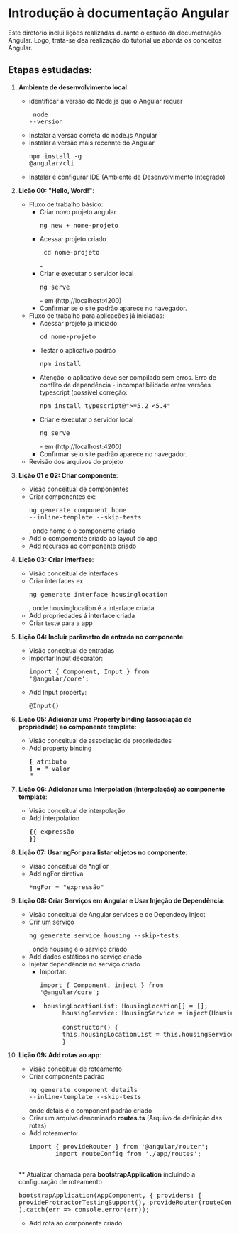 # Introdução à documentação Angular

Este diretório inclui lições realizadas durante o estudo da documetnação Angular. Logo, trata-se dea realização do tutorial ue aborda os conceitos Angular.

## Etapas estudadas:

1. **Ambiente de desenvolvimento local**:
    * identificar a versão do Node.js que o Angular requer <pre> node --version </pre>
    * Instalar a versão correta do node.js Angular
    * Instalar a versão mais recennte do Angular <pre>npm install -g @angular/cli</pre>
    * Instalar e configurar IDE (Ambiente de Desenvolvimento Integrado)


2. **Licão 00: "Hello, Word!"**:
    * Fluxo de trabalho básico:
        * Criar novo projeto angular <pre>ng new + nome-projeto</pre> 
        * Acessar projeto criado <pre> cd nome-projeto</pre> -
        * Criar e executar o servidor local  <pre>ng serve</pre>  - em (http://localhost:4200)
        * Confirmar se o site padrão aparece no navegador.
    * Fluxo de trabalho para aplicações já iniciadas:
        * Acessar projeto já iniciado <pre>cd nome-projeto</pre>
        * Testar o aplicativo padrão <pre>npm install</pre>
        - Atenção: o aplicativo deve ser compilado sem erros. 
            Erro de conflito de dependência - incompatibilidade entre versões typescript (possível correção: <pre>npm install typescript@">=5.2 <5.4"</pre>
        * Criar e executar o servidor local  <pre>ng serve</pre>  - em (http://localhost:4200)
        * Confirmar se o site padrão aparece no navegador.
    * Revisão dos arquivos do projeto

3. **Lição 01 e 02: Criar componente**:
    * Visão conceitual de componentes
    * Criar componentes  ex: <pre>ng generate component home --inline-template --skip-tests</pre>, onde home é o componente criado
    * Add o compomente  criado ao layout do app
    * Add recursos ao componente criado

4. **Lição 03: Criar interface**:
    * Visão conceitual de interfaces
    * Criar interfaces ex. <pre>ng generate interface housinglocation </pre> , onde  housinglocation é a interface criada
    * Add propriedades á interface criada
    * Criar teste para a app

5. **Lição 04: Incluir parâmetro de entrada no componente**:
    * Visão conceitual de entradas
    * Importar Input decorator: <pre>import { Component, Input } from '@angular/core';</pre>
    * Add Input property: <pre>@Input() </pre>

6. **Lição 05: Adicionar uma Property binding (associação de propriedade) ao componente template**:
    * Visão conceitual de associação de propriedades
    * Add property binding <pre>**[** atributo **]** **=** **"** valor **"**</pre> 

7. **Lição 06: Adicionar uma Interpolation (interpolação) ao componente template**:
    * Visão conceitual de interpolação
    * Add interpolation <pre>**{{** expressão **}}**</pre> 

8. **Lição 07: Usar ngFor para listar objetos no componente**:
    * Visão conceitual de *ngFor
    * Add ngFor diretiva <pre>*ngFor = "expressão"</pre>  

9. **Lição 08: Criar Serviços em Angular e Usar Injeção de Dependência**:
    * Visão conceitual de Angular services e de Dependecy Inject
    * Crir um serviço <pre>ng generate service housing --skip-tests</pre>, onde housing é o serviço criado
    * Add dados estáticos no serviço criado
    * Injetar dependência no serviço criado 
        * Importar: <pre>import { Component, inject } from '@angular/core';</pre>  
        * <pre> housingLocationList: HousingLocation[] = [];
                housingService: HousingService = inject(HousingService);

                constructor() {
                this.housingLocationList = this.housingService.getAllHousingLocations();
                }               
      </pre>

10. **Lição 09: Add rotas ao app**:
    * Visão conceitual de roteamento
    * Criar componente padrão  <pre>ng generate component details --inline-template --skip-tests</pre> onde detais é o component padrão criado
    * Criar um arquivo denominado **routes.ts** (Arquivo de definição das rotas)
    * Add roteamento:
        <pre>import { provideRouter } from '@angular/router';
             import routeConfig from './app/routes';
        </pre> 
    
     ** Atualizar chamada para **bootstrapApplication** incluindo a configuração de roteamento
        <pre>bootstrapApplication(AppComponent,
                {
                    providers: [
                    provideProtractorTestingSupport(),
                    provideRouter(routeConfig)
                    ]
                }
                ).catch(err => console.error(err));
        </pre>
    * Add rota ao componente criado


    
<pre></pre>


